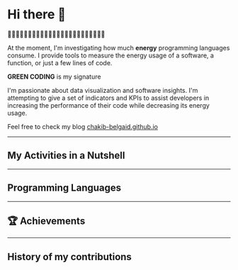 # Hi there 👋

🌱🌱🌱🌱🌱🌱🌱🌱🌱🌱🌱🌱🌱🌱🌱🌱🌱🌱🌱🌱🌱🌱🌱🌱

At the moment, I'm investigating how much **energy** programming languages consume. I provide tools to measure the energy usage of a software, a function, or just a few lines of code.

**GREEN CODING** is my signature

I'm passionate about data visualization and software insights. I'm attempting to give a set of indicators and KPIs to assist developers in increasing the performance of their code while decreasing its energy usage.

Feel free to check my blog [chakib-belgaid.github.io](https://chakib-belgaid.github.io)

<!-- I joined GitHub on `{{ f.date(REGISTRATION_DATE, {date:true}) }}`.
Since then, I've contributed to `{{ REPOSITORIES_CONTRIBUTED_TO }}` repositories and made `{{ COMMITS }}` commits. -->

___

## My Activities in a Nutshell


<!-- **[📌 Starred topics](https://github.com/chakib-belgaid?tab=stars)** -->
___

## Programming Languages
<!-- 
<%- await embed(`example-languages-pdf`, {languages:true,languages_indepth:true, languages_details:"percentage, bytes-size", config_display:"large"}) %> -->
___

## 🏆 Achievements
<!-- <img src="https://github.com/chakib-belgaid/chakib-belgaid/blob/main/.cache/example-achievements-pdf.svg"> -->
<!-- <%- await embed(`achievements-pdf`,{achievements_display:"compact"} ) %> -->
___

## History of my contributions

<!-- <%- await embed(example-isocalendar, {isocalendar:true, isocalendar_duration:"full-year", config_display:"large"}) %> -->

<!-- ![Metrics](/github-metrics.svg) -->